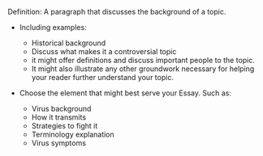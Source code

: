 Definition: A paragraph that discusses the background of a topic.

- Including examples:
	- Historical background
	- Discuss what makes it a controversial topic
	- it might offer definitions and discuss important people to the topic.
	- It might also illustrate any other groundwork necessary for helping your reader further understand your topic.

- Choose the element that might best serve your Essay. Such as:
	- Virus background
	- How it transmits
	- Strategies to fight it
	- Terminology explanation
	- Virus symptoms